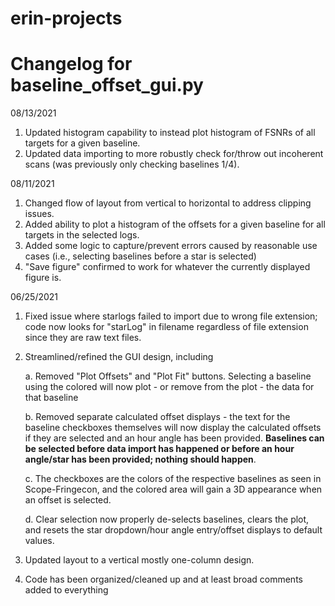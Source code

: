 # erin-projects

# Changelog for baseline_offset_gui.py

08/13/2021

1. Updated histogram capability to instead plot histogram of FSNRs of all targets for a given baseline.
2. Updated data importing to more robustly check for/throw out incoherent scans (was previously only checking baselines 1/4).

08/11/2021

1. Changed flow of layout from vertical to horizontal to address clipping issues.
2. Added ability to plot a histogram of the offsets for a given baseline for all targets in the selected logs.
3. Added some logic to capture/prevent errors caused by reasonable use cases (i.e., selecting baselines before a star is selected) 
4. "Save figure" confirmed to work for whatever the currently displayed figure is.

06/25/2021

1. Fixed issue where starlogs failed to import due to wrong file extension; code now looks for "starLog" in filename regardless of file extension since they are raw text files.
2. Streamlined/refined the GUI design, including

      a. Removed "Plot Offsets" and "Plot Fit" buttons. Selecting a baseline using the colored will now plot - or remove from the plot - the data for that baseline
      
      b. Removed separate calculated offset displays - the text for the baseline checkboxes themselves will now display the calculated offsets if they are selected and an hour angle has been provided. **Baselines can be selected before data import has happened or before an hour angle/star has been provided; nothing should happen**.
         
      c. The checkboxes are the colors of the respective baselines as seen in Scope-Fringecon, and the colored area will gain a 3D appearance when an offset is selected.
      
      d. Clear selection now properly de-selects baselines, clears the plot, and resets the star dropdown/hour angle entry/offset displays to default values.
3. Updated layout to a vertical mostly one-column design.

4. Code has been organized/cleaned up and at least broad comments added to everything
